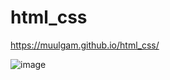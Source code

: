 # html_css
https://muulgam.github.io/html_css/

![image](https://user-images.githubusercontent.com/106004560/215782952-3f288202-8865-4e45-9677-e184829bb6d1.png)
